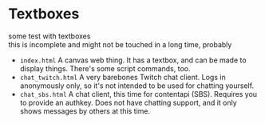 # Textboxes
some test with textboxes  
this is incomplete and might not be touched in a long time, probably

- `index.html` A canvas web thing. It has a textbox, and can be made to display things. There's some script commands, too.
- `chat_twitch.html` A very barebones Twitch chat client. Logs in anonymously only, so it's not intended to be used for chatting yourself.
- `chat_sbs.html` A chat client, this time for contentapi (SBS). Requires you to provide an authkey. Does not have chatting support, and it only shows messages by others at this time.
